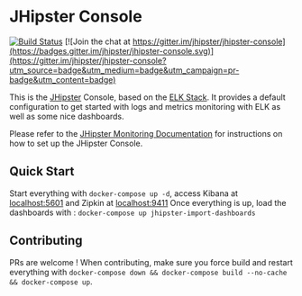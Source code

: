 # JHipster Console

[![Build Status][travis-image]][travis-url]
[![Join the chat at https://gitter.im/jhipster/jhipster-console](https://badges.gitter.im/jhipster/jhipster-console.svg)](https://gitter.im/jhipster/jhipster-console?utm_source=badge&utm_medium=badge&utm_campaign=pr-badge&utm_content=badge)

This is the [JHipster](http://jhipster.github.io/) Console, based on the [ELK Stack](https://www.elastic.co/products). It provides a default configuration to get started with logs and metrics monitoring with ELK as well as some nice dashboards.

Please refer to the [JHipster Monitoring Documentation](http://jhipster.github.io/monitoring) for instructions on how to set up the JHipster Console.

[travis-image]: https://travis-ci.org/jhipster/jhipster-console.svg?branch=master
[travis-url]: https://travis-ci.org/jhipster/jhipster-console

## Quick Start

Start everything with `docker-compose up -d`, access Kibana at [localhost:5601](http://localhost:5601) and Zipkin at [localhost:9411](http://localhost:9411)
Once everything is up, load the dashboards with : `docker-compose up jhipster-import-dashboards`

## Contributing

PRs are welcome ! When contributing, make sure you force build and restart everything with `docker-compose down && docker-compose build --no-cache && docker-compose up`.

